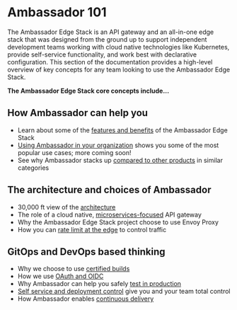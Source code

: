 # Ambassador 101

The Ambassador Edge Stack is an API gateway and an all-in-one edge stack that was designed from the ground up to support independent development teams working with cloud native technologies like Kubernetes, provide self-service functionality, and work best with declarative configuration. This section of the documentation provides a high-level overview of key concepts for any team looking to use the Ambassador Edge Stack.

**The Ambassador Edge Stack core concepts include...**

## How Ambassador can help you

* Learn about some of the [features and benefits](about/features-and-benefits) of the Ambassador Edge Stack
* [Using Ambassador in your organization](concepts/using-ambassador-in-org) shows you some of the most popular use cases; more coming soon!
* See why Ambassador stacks up [compared to other products](about/alternatives) in similar categories

## The architecture and choices of Ambassador

* 30,000 ft view of the [architecture](/concepts/architecture)
* The role of a cloud native, [microservices-focused](/about/microservices-api-gateways) API gateway
* Why the Ambassador Edge Stack project choose to use Envoy Proxy
* How you can [rate limit at the edge](user-guide/rate-limiting) to control traffic

## GitOps and DevOps based thinking

* Why we choose to use [certified builds](/user-guide/certified-builds)
* How we use [OAuth and OIDC](/concepts/auth-overview)
* Why Ambassador can help you safely [test in production](/dev-guide/test-in-prod)
* [Self service and deployment control](/concepts/developers) give you and your team total control
* How Ambassador enables [continuous delivery](/user-guide/cd-declarative-gitops)
